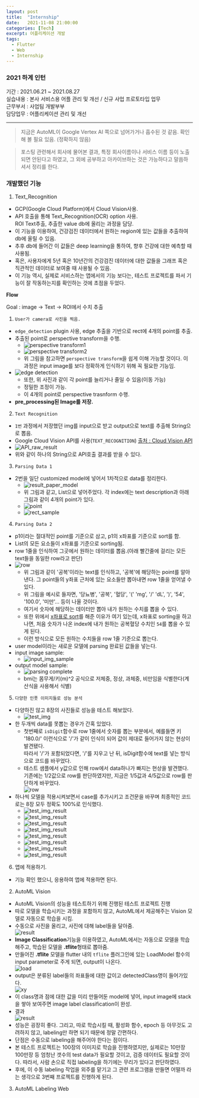 ```yaml
---
layout: post
title:  "Internship"
date:   2021-11-08 21:00:00
categories: [Tech]
excerpt: 어플리케이션 개발  
tags:
  - Flutter
  - Web
  - Internship
---
```


### 2021 하계 인턴

기간 : 2021.06.21 ~ 2021.08.27  
실습내용 : 본사 서비스용 어플 관리 및 개선 / 신규 사업 프로토타입 업무  
근무부서 : 사업팀 개발부부  
담당업무 : 어플리케이션 관리 및 개선  

--- 

> 지금은 AutoML이 Google Vertex AI 쪽으로 넘어가거나 흡수된 것 같음. 확인해 볼 필요 있음. (정확하지 않음)  

> 포스팅 관련해서 회사에 물어본 결과, 특정 회사이름이나 서비스 이름 등이 노출되면 안된다고 하였고, 그 외에 공부하고 아카이브하는 것은 가능하다고 말씀하셔서 정리를 한다.  

### 개발했던 기능

1. Text_Recognition  
- GCP(Google Cloud Platform)에서 Cloud Vision사용.  
- API 호출을 통해 Text_Recognition(OCR) option 사용.  
ROI Text추출, 추출한 value db에 올리는 과정을 담당.  
- 이 기능을 이용하여, 건강검진 데이터에서 원하는 region에 있는 값들을 추출하여 db에 올릴 수 있음.  
- 추후 db에 들어간 이 값들은 deep learning을 통하여, 향후 건강에 대한 예측할 때 사용됨.  
- 혹은, 사용자에게 5년 혹은 10년간의 건강검진 데이터에 대한 값들을 그래프 혹은 직관적인 데이터로 보여줄 때 사용될 수 있음.  
- 이 기능 역시, 실제로 서비스하는 앱에서의 기능 보다는, 테스트 프로젝트를 파서 기능이 잘 작동하는지를 확인하는 것에 초점을 두었다.  

**Flow**  

Goal : image -> Text -> ROI에서 수치 추출  

1. `User가 camera로 사진을 찍음.`
  * `edge_detection` plugin 사용, edge 추출을 기반으로 rect에 4개의 point를 추출.  
  * 추출된 point로 perspective transform을 수행.  
    * ![perspective transform1](assets/images/HEM/ocr/perspective_transform.PNG)  
    * ![perspective transform2](assets/images/HEM/ocr/perspective_transform2.PNG) 
    * 위 그림을 참고하면 `perspective transform`을 쉽게 이해 가능할 것이다.  이 과정은 input image를 보다 정확하게 인식하기 위해 꼭 필요한 기능임.  
  * ![edge detection](assets/images/HEM/ocr/edge_detection.jpg)  
    * 또한, 위 사진과 같이 각 point를 늘리거나 줄일 수 있음(이동 가능)
    * 정밀한 조정이 가능.
    * 이 4개의 point로 perspective trasnform 수행.
  * **pre_processing된 Image를 저장.**  

2. `Text Recognition`
  * ``1번`` 과정에서 저장했던 img를 input으로 받고 output으로 text를 추출해 String으로 뽑음.  
  * Google Cloud Vision API를 사용(`TEXT_RECOGNITION`)  [출처 : Cloud Vision API](https://cloud.google.com/vision/docs/ocr)  
  * ![API_raw_result](assets/images/HEM/ocr/API_raw_result.PNG)  
  * 위와 같이 하나의 String으로 API호출 결과를 받을 수 있다.

3. `Parsing Data 1`  
  * 2번을 일단 customized model에 넣어서 1차적으로 data를 정리한다.  
    * ![result_paper_model](assets/images/HEM/ocr/result_paper_model.PNG)
    * 위 그림과 같고, List<model>으로 넣어주었다. 각 index에는 text description과 아래 그림과 같이 4개의 point가 있다.
    * ![point](assets/images/HEM/ocr/point.PNG)
    * ![rect_sample](assets/images/HEM/ocr/rect_sample.PNG)  

4. `Parsing Data 2`
  * p1이라는 절대적인 point를 기준으로 삼고, p1의 x좌표를 기준으로 sort를 함.  
  * List의 모든 요소들이 x좌표를 기준으로 sorting됨.  
  * row 1줄을 인식하여 그곳에서 원하는 데이터를 뽑음.(아래 빨간줄에 걸리는 모든 text들을 동일한 row라고 판단)
  * ![row](assets/images/HEM/ocr/row.jpg)  
    * 위 그림과 같이 '공복'이라는 text를 인식하고, '공복'에 해당하는 point를 알아낸다. 그 point들의 y좌표 근처에 있는 요소들만 뽑아내면 row 1줄을 얻어낼 수 있다.  
    * 위 그림을 예시로 들자면, '당뇨병', '공복', '혈당', '(' 'mg', '/' 'dL', ')', '54', '100.0', '미만'... 등이 나올 것이다.  
    * 여기서 숫자에 해당하는 데이터만 뽑아 내가 원하는 수치를 뽑을 수 있다.  
    * 또한 위에서 <u>x좌표로 sort</u>를 해준 이유가 여기 있는데, x좌표로 sorting을 하고 나면, 처음 숫자가 나온 index에 내가 원하는 공복혈당 수치인 `54`를 뽑을 수 있게 된다.
    * 이런 방식으로 모든 원하는 수치들을 row 1줄 기준으로 뽑는다.  
  * user model이라는 새로운 모델에 parsing 완료된 값들을 넣는다.  
  * input image sample:  
    - ![input_img_sample](assets/images/HEM/ocr/input_sample.jpg)  
  * output model sample:  
    - ![parsing complete](assets/images/HEM/ocr/result.PNG)  
    - bmi는 몸무게/키(m)^2 공식으로 저체중, 정상, 과체중, 비만임을 식별한다(계산식을 사용해서 식별)

5. `다양한 인풋 이미지들로 성능 분석`
  * 다양하진 않고 8장의 사진들로 성능을 테스트 해보았다.
    - ![test_img](assets/images/HEM/ocr/test_img.jpg)
  * 한 두개씩 data를 못뽑는 경우가 간혹 있었다.  
    - 첫번째로 `isDigit`함수로 row 1줄에서 숫자를 뽑는 부분에서, 예를들면 키 '180.0/' 이런식으로 '/'가 같이 인식이 되어 값이 제대로 들어가지 않는 현상이 발견됐다.  
    따라서 '/'가 포함되었다면, '/'를 지우고 난 뒤, isDigit함수에 text를 넣는 방식으로 코드를 바꾸었다.  
    - 테스트 샘플에서 y값으로 인해 row에서 data하나가 빠지는 현상을 발견했다.  
    기존에는 1/2값으로 row를 판단하였지만, 지금은 1/5값과 4/5값으로 row를 판단하게 바꾸었다.  
    ![row](assets/images/HEM/ocr/row_change.png)  
  * 하나씩 모델을 적용시켜보면서 case를 추가시키고 조건문을 바꾸며 최종적인 코드로는 8장 모두 정확도 100%로 인식했다.
    - ![test_img_result](assets/images/HEM/ocr/test_img1.jpg)
    - ![test_img_result](assets/images/HEM/ocr/test_img2.jpg)
    - ![test_img_result](assets/images/HEM/ocr/test_img3.jpg)
    - ![test_img_result](assets/images/HEM/ocr/test_img4.jpg)
    - ![test_img_result](assets/images/HEM/ocr/test_img5.jpg)
    - ![test_img_result](assets/images/HEM/ocr/test_img6.jpg)
    - ![test_img_result](assets/images/HEM/ocr/test_img7.jpg)
    - ![test_img_result](assets/images/HEM/ocr/test_img8.jpg)
    
6. 앱에 적용하기.  
  * 기능 확인 했으니, 응용하여 앱에 적용하면 된다.  

2. AutoML Vision
- AutoML Vision의 성능을 테스트하기 위해 진행된 테스트 프로젝트 진행  
- 따로 모델을 학습시키는 과정을 포함하지 않고, AutoML에서 제공해주는 Vision 모델로 자동으로 학습을 시킴.  
- 수동으로 사진을 올리고, 사진에 대해 label들을 달아줌.  
![result](/assets/images/HEM/labeling.png)  
- **Image Classification**기능을 이용하였고, AutoML에서는 자동으로 모델을 학습해주고, 학습된 모델을 **.tflite**형태로 뽑아줌.  
- 만들어진 **.tflite** 모델을 flutter 내의 `tflite` 플러그인에 있는 LoadModel 함수의 input parameter로 주게 되면, output이 나온다.  
![load](/assets/images/HEM/loadModel.png)  
- output은 분류된 label들의 좌표들에 대한 값이고 detectedClass명이 들어가있다.  
![xy](/assets/images/HEM/xy.png)  
- 이 class명과 점에 대한 값을 미리 만들어둔 model에 넣어, input image에 stack을 쌓아 보여주면 image label classification이 완성.  
- 결과  
![result](/assets/images/HEM/result.jpg)  
- 성능은 굉장히 좋다. 그리고, 따로 학습시킬 때, 활성화 함수, epoch 등 아무것도 고려하지 않고, labeling만 하면 되기 때문에 정말 간편하다.  
- 단점은 수동으로 labeling을 해주어야 한다는 점이다.  
- 본 테스트 프로젝트는 100장의 이미지로 학습을 진행하였지만, 실제로는 10만장 100만장 등 엄청난 갯수의 test data가 필요할 것이고, 검증 데이터도 필요할 것이다. 따라서, 사람 손으로 직접 labeling을 하기에는 무리가 있다고 판단하였다.  
- 후에, 이 수동 labeling 작업을 외주를 맡기고 그 관련 프로그램을 만들면 어떨까 라는 생각으로 3번째 프로젝트를 진행하게 된다.  

3. AutoML Labeling Web  
